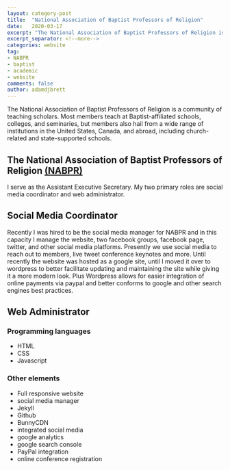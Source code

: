 ```yaml
---
layout: category-post
title:  "National Association of Baptist Professors of Religion"
date:   2020-03-17
excerpt: "The National Association of Baptist Professors of Religion is a community of teaching scholars."
excerpt_separator: <!--more-->
categories: website
tag:
- NABPR
- baptist
- academic
- website
comments: false
author: adamdjbrett
---
```



The National Association of Baptist Professors of Religion is a community of teaching scholars. Most members teach at Baptist-affiliated schools, colleges, and seminaries, but members also hail from a wide range of institutions in the United States, Canada, and abroad, including church-related and state-supported schools.
<!--more-->

## The National Association of Baptist Professors of Religion [(NABPR)](https://nabpr.org)
I serve as the Assistant Executive Secretary. My two primary roles are social media coordinator and web administrator.

## Social Media Coordinator
Recently I was hired to be the social media manager for NABPR and in this capacity I manage the website, two facebook groups, facebook page, twitter, and other social media platforms. Presently we use social media to reach out to members, live tweet conference keynotes and more. Until recently the website was hosted as a google site, until I moved it over to wordpress to better facilitate updating and maintaining the site while giving it a more modern look. Plus Wordpress allows for easier integration of online payments via paypal and better conforms to google and other search engines best practices.

## Web Administrator
### Programming languages
* HTML
* CSS
* Javascript


### Other elements
* Full responsive website
* social media manager
* Jekyll
* Github
* BunnyCDN
* integrated social media
* google analytics
* google search console
* PayPal integration
* online conference registration
